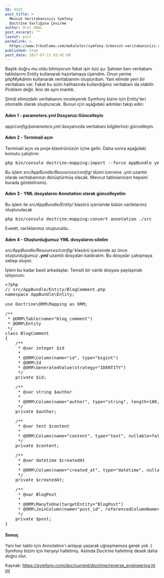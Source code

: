 ```yaml
---
ID: 9325
post_title: >
  Mevcut Veritabanınızı Symfony
  Doctrine Varlığına Çevirme
author: Oral ÜNAL
post_excerpt: ""
layout: post
permalink: >
  https://www.trkodlama.com/makaleler/symfony-3/mevcut-veritabaninizi-symfony-doctrine-varligina-cevirme-9325.html
published: true
post_date: 2017-07-21 03:42:09
---
```

Başlık doğru mu oldu bilmiyorum fakat işin özü şu: Şahsen ben veritabanı tablolarımı Entity kullanarak hazırlamaya üşendim. Onun yerine phpMyAdmin kullanarak veritabanımı oluşturdum. Yani elimde yeni bir veritabanı var. Fakat bu sizin halihazırda kullandığınız veritabanı da olabilir. Problem değil. İkisi de aynı mantık.

Şimdi elimizdeki veritabanını inceleyerek Symfony bizim için Entity'leri otomatik olarak oluşturacak. Bunun için aşağıdaki adımları takip edin:
<h4>Adım 1 - parameters.yml Dosyanızı Güncelleyin</h4>
<em>app/config/parameters.yml</em> dosyanızda veritabanı bilgilerinizi güncelleyin.
<h4>Adım 2 - Terminali açın</h4>
Terminali açın ve proje klasörünüzün içine gelin. Daha sonra aşağıdaki komutu çalıştırın:
<pre class="prettyprint lang-sh" data-start-line="1" data-visibility="visible" data-highlight="" data-caption="">php bin/console doctrine:mapping:import --force AppBundle yml</pre>
Bu işlem <em>src/AppBundle/Resources/config/</em> dizini içerisine .yml uzantılı olarak veritabanınızı dönüştürmüş olacak. Mevcut tablolarınızın hepsini burada görebilirsiniz.
<h4>Adım 3 - YML dosyalarını Annotation olarak güncelleyelim</h4>
Bu işlem ile <em>src/AppBundle/Entity/</em> klasörü içerisinde bütün varlıklarınız oluşturulacak
<pre class="prettyprint lang-sh" data-start-line="1" data-visibility="visible" data-highlight="" data-caption="">php bin/console doctrine:mapping:convert annotation ./src</pre>
Eveett, varlıklarımız oluşturuldu.
<h4>Adım 4 - Oluşturduğumuz YML dosyalarını silelim</h4>
<em>src/AppBundle/Resources/config/</em> klasörü içerisinde az önce oluşturduğumuz <em><strong>.yml</strong></em> uzantılı dosyaları kaldıralım. Bu dosyalar çakışmaya sebep oluyor.

İşlem bu kadar basit arkadaşlar. Temsili bir varlık dosyası paylaşmak istiyorum:
<pre class="prettyprint lang-php" data-start-line="1" data-visibility="visible" data-highlight="" data-caption="">&lt;?php
// src/AppBundle/Entity/BlogComment.php
namespace AppBundle\Entity;

use Doctrine\ORM\Mapping as ORM;

/**
 * @ORM\Table(name="blog_comment")
 * @ORM\Entity
 */
class BlogComment
{
    /**
     * @var integer $id
     *
     * @ORM\Column(name="id", type="bigint")
     * @ORM\Id
     * @ORM\GeneratedValue(strategy="IDENTITY")
     */
    private $id;

    /**
     * @var string $author
     *
     * @ORM\Column(name="author", type="string", length=100, nullable=false)
     */
    private $author;

    /**
     * @var text $content
     *
     * @ORM\Column(name="content", type="text", nullable=false)
     */
    private $content;

    /**
     * @var datetime $createdAt
     *
     * @ORM\Column(name="created_at", type="datetime", nullable=false)
     */
    private $createdAt;

    /**
     * @var BlogPost
     *
     * @ORM\ManyToOne(targetEntity="BlogPost")
     * @ORM\JoinColumn(name="post_id", referencedColumnName="id")
     */
    private $post;
}</pre>
<h4>Sonuç</h4>
Yani her tablo için Annotation'ı anlayıp yazarak uğraşmamıza gerek yok :) Symfony bizim için herşeyi halletmiş. Aslında Doctrine halletmiş desek daha doğru olur.

Kaynak: https://symfony.com/doc/current/doctrine/reverse_engineering.html